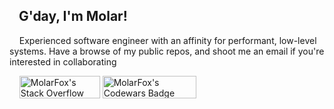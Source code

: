 ## &nbsp;&nbsp; G'day, I'm Molar!

&nbsp;&nbsp;&nbsp; Experienced software engineer with an affinity for performant, low-level systems. Have a browse of my public repos, and shoot me an email if you're interested in collaborating

&nbsp;&nbsp;&nbsp; 
<a href="https://stackoverflow.com/users/5275401/molarfox"><img src="https://stackoverflow.com/users/flair/5275401.png?theme=dark" width="129" height="36" alt="MolarFox's Stack Overflow Badge" title="Molar's Stack Overflow Profile"></a> 
<a href="https://www.codewars.com/users/MolarFox"><img src="https://www.codewars.com/users/MolarFox/badges/micro" width="150" height="36" alt="MolarFox's Codewars Badge" title="Molar's Codewars Profile"></a>
